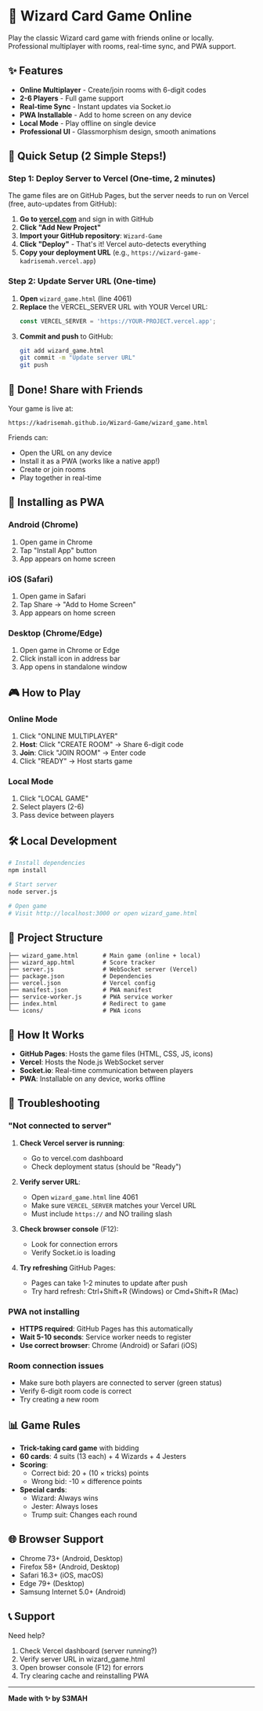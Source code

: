 # 🎴 Wizard Card Game Online

Play the classic Wizard card game with friends online or locally. Professional multiplayer with rooms, real-time sync, and PWA support.

## ✨ Features

- **Online Multiplayer** - Create/join rooms with 6-digit codes
- **2-6 Players** - Full game support
- **Real-time Sync** - Instant updates via Socket.io
- **PWA Installable** - Add to home screen on any device
- **Local Mode** - Play offline on single device
- **Professional UI** - Glassmorphism design, smooth animations

## 🚀 Quick Setup (2 Simple Steps!)

### Step 1: Deploy Server to Vercel (One-time, 2 minutes)

The game files are on GitHub Pages, but the server needs to run on Vercel (free, auto-updates from GitHub):

1. **Go to [vercel.com](https://vercel.com/)** and sign in with GitHub
2. **Click "Add New Project"**
3. **Import your GitHub repository**: `Wizard-Game`
4. **Click "Deploy"** - That's it! Vercel auto-detects everything
5. **Copy your deployment URL** (e.g., `https://wizard-game-kadrisemah.vercel.app`)

### Step 2: Update Server URL (One-time)

1. **Open** `wizard_game.html` (line 4061)
2. **Replace** the VERCEL_SERVER URL with YOUR Vercel URL:
   ```javascript
   const VERCEL_SERVER = 'https://YOUR-PROJECT.vercel.app';
   ```
3. **Commit and push** to GitHub:
   ```bash
   git add wizard_game.html
   git commit -m "Update server URL"
   git push
   ```

## 🎉 Done! Share with Friends

Your game is live at:
```
https://kadrisemah.github.io/Wizard-Game/wizard_game.html
```

Friends can:
- Open the URL on any device
- Install it as a PWA (works like a native app!)
- Create or join rooms
- Play together in real-time

## 📱 Installing as PWA

### Android (Chrome)
1. Open game in Chrome
2. Tap "Install App" button
3. App appears on home screen

### iOS (Safari)
1. Open game in Safari
2. Tap Share → "Add to Home Screen"
3. App appears on home screen

### Desktop (Chrome/Edge)
1. Open game in Chrome or Edge
2. Click install icon in address bar
3. App opens in standalone window

## 🎮 How to Play

### Online Mode
1. Click "ONLINE MULTIPLAYER"
2. **Host**: Click "CREATE ROOM" → Share 6-digit code
3. **Join**: Click "JOIN ROOM" → Enter code
4. Click "READY" → Host starts game

### Local Mode
1. Click "LOCAL GAME"
2. Select players (2-6)
3. Pass device between players

## 🛠️ Local Development

```bash
# Install dependencies
npm install

# Start server
node server.js

# Open game
# Visit http://localhost:3000 or open wizard_game.html
```

## 📁 Project Structure

```
├── wizard_game.html       # Main game (online + local)
├── wizard_app.html        # Score tracker
├── server.js              # WebSocket server (Vercel)
├── package.json           # Dependencies
├── vercel.json            # Vercel config
├── manifest.json          # PWA manifest
├── service-worker.js      # PWA service worker
├── index.html             # Redirect to game
└── icons/                 # PWA icons
```

## 🔧 How It Works

- **GitHub Pages**: Hosts the game files (HTML, CSS, JS, icons)
- **Vercel**: Hosts the Node.js WebSocket server
- **Socket.io**: Real-time communication between players
- **PWA**: Installable on any device, works offline

## 🐛 Troubleshooting

### "Not connected to server"

1. **Check Vercel server is running**:
   - Go to vercel.com dashboard
   - Check deployment status (should be "Ready")

2. **Verify server URL**:
   - Open `wizard_game.html` line 4061
   - Make sure `VERCEL_SERVER` matches your Vercel URL
   - Must include `https://` and NO trailing slash

3. **Check browser console** (F12):
   - Look for connection errors
   - Verify Socket.io is loading

4. **Try refreshing** GitHub Pages:
   - Pages can take 1-2 minutes to update after push
   - Try hard refresh: Ctrl+Shift+R (Windows) or Cmd+Shift+R (Mac)

### PWA not installing

- **HTTPS required**: GitHub Pages has this automatically
- **Wait 5-10 seconds**: Service worker needs to register
- **Use correct browser**: Chrome (Android) or Safari (iOS)

### Room connection issues

- Make sure both players are connected to server (green status)
- Verify 6-digit room code is correct
- Try creating a new room

## 📊 Game Rules

- **Trick-taking card game** with bidding
- **60 cards**: 4 suits (13 each) + 4 Wizards + 4 Jesters
- **Scoring**:
  - Correct bid: 20 + (10 × tricks) points
  - Wrong bid: -10 × difference points
- **Special cards**:
  - Wizard: Always wins
  - Jester: Always loses
  - Trump suit: Changes each round

## 🌐 Browser Support

- Chrome 73+ (Android, Desktop)
- Firefox 58+ (Android, Desktop)
- Safari 16.3+ (iOS, macOS)
- Edge 79+ (Desktop)
- Samsung Internet 5.0+ (Android)

## 📞 Support

Need help?
1. Check Vercel dashboard (server running?)
2. Verify server URL in wizard_game.html
3. Open browser console (F12) for errors
4. Try clearing cache and reinstalling PWA

---

**Made with ✨ by S3MAH**
